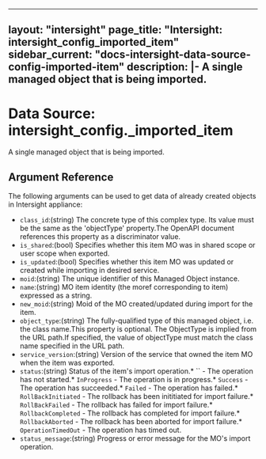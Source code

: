 
---
layout: "intersight"
page_title: "Intersight: intersight_config_imported_item"
sidebar_current: "docs-intersight-data-source-config-imported-item"
description: |-
A single managed object that is being imported.
---

# Data Source: intersight_config._imported_item
A single managed object that is being imported.
## Argument Reference
The following arguments can be used to get data of already created objects in Intersight appliance:
* `class_id`:(string) The concrete type of this complex type. Its value must be the same as the 'objectType' property.The OpenAPI document references this property as a discriminator value. 
* `is_shared`:(bool) Specifies whether this item MO was in shared scope or user scope when exported. 
* `is_updated`:(bool) Specifies whether this item MO was updated or created while importing in desired service. 
* `moid`:(string) The unique identifier of this Managed Object instance. 
* `name`:(string) MO item identity (the moref corresponding to item) expressed as a string. 
* `new_moid`:(string) Moid of the MO created/updated during import for the item. 
* `object_type`:(string) The fully-qualified type of this managed object, i.e. the class name.This property is optional. The ObjectType is implied from the URL path.If specified, the value of objectType must match the class name specified in the URL path. 
* `service_version`:(string) Version of the service that owned the item MO when the item was exported. 
* `status`:(string) Status of the item's import operation.* `` - The operation has not started.* `InProgress` - The operation is in progress.* `Success` - The operation has succeeded.* `Failed` - The operation has failed.* `RollBackInitiated` - The rollback has been inititiated for import failure.* `RollBackFailed` - The rollback has failed for import failure.* `RollbackCompleted` - The rollback has completed for import failure.* `RollbackAborted` - The rollback has been aborted for import failure.* `OperationTimedOut` - The operation has timed out. 
* `status_message`:(string) Progress or error message for the MO's import operation. 
